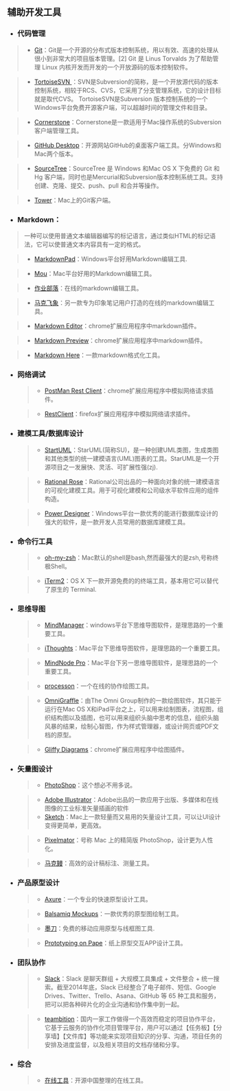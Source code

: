 ## 辅助开发工具
* ### 代码管理
> * [Git](http://git-scm.com/)：Git是一个开源的分布式版本控制系统，用以有效、高速的处理从很小到非常大的项目版本管理。[2]  Git 是 Linus Torvalds 为了帮助管理 Linux 内核开发而开发的一个开放源码的版本控制软件。

  > * [TortoiseSVN ](http://tortoisesvn.net/)：SVN是Subversion的简称，是一个开放源代码的版本控制系统，相较于RCS、CVS，它采用了分支管理系统，它的设计目标就是取代CVS。 TortoiseSVN是Subversion 版本控制系统的一个Windows平台免费开源客户端，可以超越时间的管理文件和目录。

  > * [Cornerstone](http://www.zennaware.com/cornerstone/index.php)：Cornerstone是一款适用于Mac操作系统的Subversion 客户端管理工具。

  > * [GitHub Desktop](https://desktop.github.com/)：开源网站GitHub的桌面客户端工具。分Windows和Mac两个版本。

  > * [SourceTree](https://www.sourcetreeapp.com/)：SourceTree 是 Windows 和Mac OS X 下免费的 Git 和 Hg 客户端，同时也是Mercurial和Subversion版本控制系统工具。支持创建、克隆、提交、push、pull 和合并等操作。

  > * [Tower](http://www.git-tower.com/)：Mac上的Git客户端。

* ### Markdown：
> 一种可以使用普通文本编辑器编写的标记语言，通过类似HTML的标记语法，它可以使普通文本内容具有一定的格式。

  > * [MarkdownPad](http://markdownpad.com/)：Windows平台好用Markdown编辑工具.

  > * [Mou](http://25.io/mou/)：Mac平台好用的Markdown编辑工具。

  > * [作业部落](https://www.zybuluo.com/)：在线的markdown编辑工具。

  > * [马克飞象](https://maxiang.info/)：另一款专为印象笔记用户打造的在线的markdown编辑工具。

  > * [Markdown Editor](https://chrome.google.com/webstore/detail/markdown-editor/gjolennkaebiimakmoaadofoihhldjhb/related?utm_source=chrome-ntp-icon)：chrome扩展应用程序中markdown插件。

  > * [Markdown Preview](https://chrome.google.com/webstore/detail/markdown-preview/jmchmkecamhbiokiopfpnfgbidieafmd?utm_source=chrome-ntp-icon)：chrome扩展应用程序中markdown插件。

  > * [Markdown Here](https://chrome.google.com/webstore/detail/markdown-here/elifhakcjgalahccnjkneoccemfahfoa?utm_source=chrome-ntp-icon)：一款markdown格式化工具。

* ### 网络调试
  > * [PostMan Rest Client](https://chrome.google.com/webstore/detail/postman/fhbjgbiflinjbdggehcddcbncdddomop?utm_source=chrome-ntp-icon)：chrome扩展应用程序中模拟网络请求插件。

  > * [RestClient](https://github.com/chao/RESTClient)：firefox扩展应用程序中模拟网络请求插件。

* ### 建模工具/数据库设计
  > * [StartUML](http://staruml.io/)：StarUML(简称SU)，是一种创建UML类图，生成类图和其他类型的统一建模语言(UML)图表的工具。StarUML是一个开源项目之一发展快、灵活、可扩展性强(zj).

  > * [Rational Rose](http://www-03.ibm.com/software/products/zh/ratirosefami)：Rational公司出品的一种面向对象的统一建模语言的可视化建模工具。用于可视化建模和公司级水平软件应用的组件构造。

  > * [Power Designer](http://www.powerdesigner.de/)：Windows平台一款优秀的能进行数据库设计的强大的软件，是一款开发人员常用的数据库建模工具。

* ### 命令行工具
  > * [oh-my-zsh](https://github.com/robbyrussell/oh-my-zsh)：Mac默认的shell是bash,然而最强大的是zsh,号称终极Shell。

  > * [iTerm2](https://github.com/gnachman/iTerm2)：OS X 下一款开源免费的的终端工具，基本用它可以替代了原生的 Terminal.

* ### 思维导图
  > * [MindManager](http://www.mindmanager.cc/)：windows平台下思维导图软件，是理思路的一个重要工具。

  > * [iThoughts](http://toketaware.com/ithoughts-new-home/)：Mac平台下思维导图软件，是理思路的一个重要工具。

  > * [MindNode Pro](http://mindnode.com/)：Mac平台下另一思维导图软件，是理思路的一个重要工具。

  > * [processon](https://www.processon.com/tour)：一个在线的协作绘图工具。

  > * [OmniGraffle](https://www.omnigroup.com/omnigraffle/)：由The Omni Group制作的一款绘图软件，其只能于运行在Mac OS X和iPad平台之上，可以用来绘制图表，流程图，组织结构图以及插图，也可以用来组织头脑中思考的信息，组织头脑风暴的结果，绘制心智图，作为样式管理器，或设计网页或PDF文档的原型。

  > * [Gliffy Diagrams](https://www.gliffy.com/)：chrome扩展应用程序中绘图插件。

* ### 矢量图设计
  > * [PhotoShop](http://www.photoshop.com/)：这个想必不用多说。

  > * [Adobe Illustrator](http://www.adobe.com/cn/products/illustrator.html)：Adobe出品的一款应用于出版、多媒体和在线图像的工业标准矢量插画的软件
  > * [Sketch](http://www.bohemiancoding.com/sketch/)：Mac上一款轻量而又易用的矢量设计工具，可以让UI设计变得更简单，更高效。

  > * [Pixelmator](http://www.pixelmator.com/)：号称 Mac 上的精简版 PhotoShop，设计更为人性化。

  > * [马克鳗](http://www.getmarkman.com/)：高效的设计稿标注、测量工具。

* ### 产品原型设计
  > * [Axure](http://www.axure.com/)：一个专业的快速原型设计工具。

  > * [Balsamiq Mockups](https://balsamiq.com/)：一款优秀的原型图绘制工具。

  > * [墨刀](https://modao.cc/)：免费的移动应用原型与线框图工具.

  > * [Prototyping on Pape](https://popapp.in/)：纸上原型交互APP设计工具。

* ### 团队协作
  > * [Slack](http://www.slack.com/)：Slack 是聊天群组 + 大规模工具集成 + 文件整合 + 统一搜索。截至2014年底，Slack 已经整合了电子邮件、短信、Google Drives、Twitter、Trello、Asana、GitHub 等 65 种工具和服务，把可以把各种碎片化的企业沟通和协作集中到一起。

  > * [teambition](https://www.teambition.com/)：国内一家工作做得一个高效而稳定的项目协作平台，它基于云服务的协作化项目管理平台，用户可以通过【任务板】【分享墙】【文件库】等功能来实现项目知识的分享、沟通，项目任务的安排及进度监督，以及相关项目的文档存储和分享。

* ### 综合
  > * [在线工具](http://tool.oschina.net/)：开源中国整理的在线工具。
